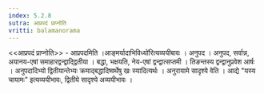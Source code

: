 ```yaml
---
index: 5.2.8
sutra: आप्रपदं प्राप्नोति
vritti: balamanorama
---
```


<<आप्रपदं प्राप्नोति>> - आप्रपदमिति ।आङ्मर्यादाभिविध्यो॑रित्यव्ययीबावः । अनुपद । अनुपद, सर्वान्न, अयानय-एषां समाहारद्वन्द्वाद्द्वितीया । बद्धा, भक्षयति, नेय-एषां द्वन्द्वात्सप्तमी । तिङन्तस्य द्वन्द्वानुप्रवेश आर्षः । अनुपदादिभ्यो द्वितीयान्तेभ्यः क्रमाद्बद्धादिष्वर्थेषु खः स्यादित्यर्थः । अनुरायामे सादृश्ये वेति । आद्ये "यस्य चायामः" इत्यव्ययीभावः, द्वितीये सादृश्ये अव्ययीभावः ।